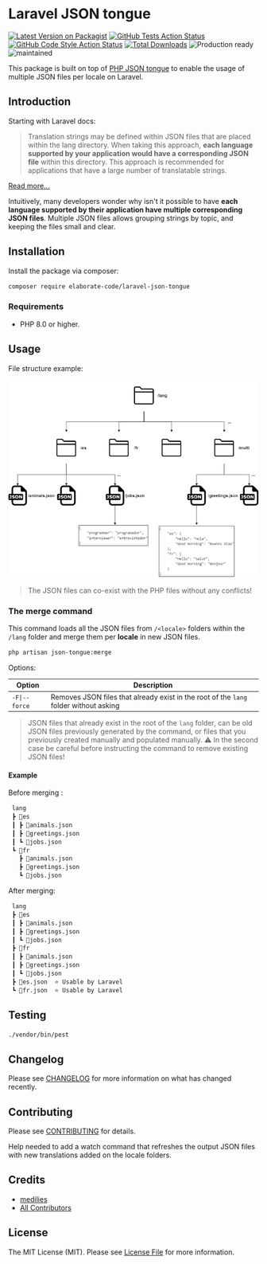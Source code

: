 # Laravel JSON tongue

[![Latest Version on Packagist](https://img.shields.io/packagist/v/elaborate-code/laravel-json-tongue.svg?style=flat-square)](https://packagist.org/packages/elaborate-code/laravel-json-tongue)
[![GitHub Tests Action Status](https://img.shields.io/github/workflow/status/elaborate-code/laravel-json-tongue/run-tests?label=tests)](https://github.com/elaborate-code/laravel-json-tongue/actions?query=workflow%3Arun-tests+branch%3Amain)
[![GitHub Code Style Action Status](https://img.shields.io/github/workflow/status/elaborate-code/laravel-json-tongue/Fix%20PHP%20code%20style%20issues?label=code%20style)](https://github.com/elaborate-code/laravel-json-tongue/actions?query=workflow%3A"Fix+PHP+code+style+issues"+branch%3Amain)
[![Total Downloads](https://img.shields.io/packagist/dt/elaborate-code/laravel-json-tongue.svg?style=flat-square)](https://packagist.org/packages/elaborate-code/laravel-json-tongue)
![Production ready](https://img.shields.io/badge/Production%20ready-no-red)
![maintained](https://img.shields.io/maintenance/yes/2022)

This package is built on top of [PHP JSON tongue](https://github.com/elaborate-code/php-json-tongue) to enable the usage of multiple JSON files per locale on Laravel.

## Introduction

Starting with Laravel docs:

> Translation strings may be defined within JSON files that are placed within the lang directory. When taking this approach, **each language supported by your application would have a corresponding JSON file** within this directory. This approach is recommended for applications that have a large number of translatable strings.

[Read more...](https://laravel.com/docs/9.x/localization#using-translation-strings-as-keys)

Intuitively, many developers wonder why isn't it possible to have **each language supported by their application have multiple corresponding JSON files**. Multiple JSON files allows grouping strings by topic, and keeping the files small and clear.

## Installation

Install the package via composer:

```bash
composer require elaborate-code/laravel-json-tongue
```

### Requirements

-   PHP 8.0 or higher.

## Usage

File structure example:

![example](https://raw.githubusercontent.com/elaborate-code/php-json-tongue/main/illustration.png)

> The JSON files can co-exist with the PHP files without any conflicts!

### The merge command

This command loads all the JSON files from `/<locale>` folders within the `/lang` folder and merge them per **locale** in new JSON files.

```bash
php artisan json-tongue:merge
```

Options:

| Option        | Description                                                                           |
| ------------- | ------------------------------------------------------------------------------------- |
| `-F\|--force` | Removes JSON files that already exist in the root of the `lang` folder without asking |

> JSON files that already exist in the root of the `lang` folder, can be old JSON files previously generated by the command, or files that you previously created manually and populated manually. ⚠️ In the second case be careful before instructing the command to remove existing JSON files!

#### Example

Before merging :

```txt
 lang
 ┣ 📂es
 ┃ ┣ 📜animals.json
 ┃ ┣ 📜greetings.json
 ┃ ┗ 📜jobs.json
 ┗ 📂fr
   ┣ 📜animals.json
   ┣ 📜greetings.json
   ┗ 📜jobs.json
```

After merging:

```txt
 lang
 ┣ 📂es
 ┃ ┣ 📜animals.json
 ┃ ┣ 📜greetings.json
 ┃ ┗ 📜jobs.json
 ┣ 📂fr
 ┃ ┣ 📜animals.json
 ┃ ┣ 📜greetings.json
 ┃ ┗ 📜jobs.json
 ┣ 📜es.json  ⭐ Usable by Laravel
 ┗ 📜fr.json  ⭐ Usable by Laravel
```

## Testing

```bash
./vendor/bin/pest
```

## Changelog

Please see [CHANGELOG](CHANGELOG.md) for more information on what has changed recently.

## Contributing

Please see [CONTRIBUTING](CONTRIBUTING.md) for details.

Help needed to add a watch command that refreshes the output JSON files with new translations added on the locale folders.

## Credits

-   [medilies](https://github.com/medilies)
-   [All Contributors](../../contributors)

## License

The MIT License (MIT). Please see [License File](LICENSE.md) for more information.
